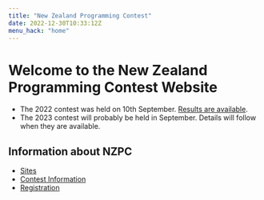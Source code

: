 ```yaml
---
title: "New Zealand Programming Contest"
date: 2022-12-30T10:33:12Z
menu_hack: "home"
---
```

# Welcome to the New Zealand Programming Contest Website

* The 2022 contest was held on 10th September. [Results are available](/results/2022.html).
* The 2023 contest will probably be held in September. Details will follow when they are available.

## Information about NZPC

* [Sites](/sites/)
* [Contest Information](/about/)
* [Registration](/register/)
